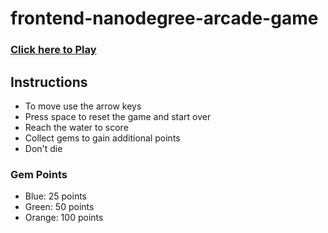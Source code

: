 # frontend-nanodegree-arcade-game

### [Click here to Play](http://nerdstep.github.io/frontend-nanodegree-p3-arcade-game/)

## Instructions

- To move use the arrow keys
- Press space to reset the game and start over
- Reach the water to score
- Collect gems to gain additional points
- Don't die

### Gem Points

- Blue: 25 points
- Green: 50 points
- Orange: 100 points
